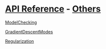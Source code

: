 # [API Reference](../../API.md) - [Others](../Others.md)

[ModelChecking](Others/ModelChecking.md)

[GradientDescentModes](Others/GradientDescentModes.md)

[Regularization](Others/Regularization.md)
